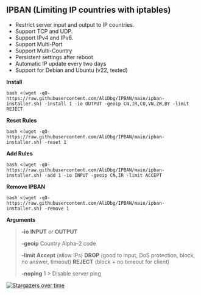 ## IPBAN (Limiting IP countries with iptables)

- Restrict server input and output to IP countries.
- Support TCP and UDP.
- Support IPv4 and IPv6.
- Support Multi-Port
- Support Multi-Country
- Persistent settings after reboot
- Automatic IP update every two days
- Support for Debian and Ubuntu (v22, tested)

**Install**
```
bash <(wget -qO- https://raw.githubusercontent.com/AliDbg/IPBAN/main/ipban-installer.sh) -install 1 -io OUTPUT -geoip CN,IR,CU,VN,ZW,BY -limit REJECT
```

**Reset Rules**
```
bash <(wget -qO- https://raw.githubusercontent.com/AliDbg/IPBAN/main/ipban-installer.sh) -reset 1
```

**Add Rules**
```
bash <(wget -qO- https://raw.githubusercontent.com/AliDbg/IPBAN/main/ipban-installer.sh) -add 1 -io INPUT -geoip CN,IR -limit ACCEPT
```

**Remove IPBAN**
```
bash <(wget -qO- https://raw.githubusercontent.com/AliDbg/IPBAN/main/ipban-installer.sh) -remove 1
```
**Arguments**
>
> **-io** **INPUT** or **OUTPUT**
>
> **-geoip** Country	Alpha-2 code
>
> **-limit**  **Accept** (allow IPs) **DROP** (good to input, DoS protection, block, no answer, timeout) **REJECT** (block + no timeout for client)
>
> **-noping** 1 > Disable server ping


[![Stargazers over time](https://starchart.cc/AliDbg/IPBAN.svg)](https://starchart.cc/AliDbg/IPBAN)
